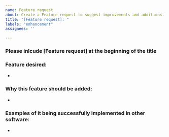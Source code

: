 ```yaml
---
name: Feature request
about: Create a Feature request to suggest improvements and additions.
title: "[Feature request]: "
labels: "enhancement"
assignees: ''

---
```


### Please inlcude [Feature request] at the beginning of the title

### Feature desired:
- 

### Why this feature should be added:
- 

### Examples of it being successfully implemented in other software:
- 
